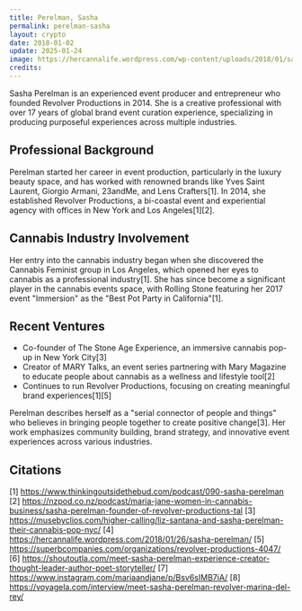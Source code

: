 ```yaml
---
title: Perelman, Sasha
permalink: perelman-sasha
layout: crypto
date: 2018-01-02
update: 2025-01-24
image: https://hercannalife.wordpress.com/wp-content/uploads/2018/01/sasha_p_mg.jpg?w=1000
credits:
---
```


Sasha Perelman is an experienced event producer and entrepreneur who founded Revolver Productions in 2014. She is a creative professional with over 17 years of global brand event curation experience, specializing in producing purposeful experiences across multiple industries.

## Professional Background

Perelman started her career in event production, particularly in the luxury beauty space, and has worked with renowned brands like Yves Saint Laurent, Giorgio Armani, 23andMe, and Lens Crafters[1]. In 2014, she established Revolver Productions, a bi-coastal event and experiential agency with offices in New York and Los Angeles[1][2].

## Cannabis Industry Involvement

Her entry into the cannabis industry began when she discovered the Cannabis Feminist group in Los Angeles, which opened her eyes to cannabis as a professional industry[1]. She has since become a significant player in the cannabis events space, with Rolling Stone featuring her 2017 event "Immersion" as the "Best Pot Party in California"[1].

## Recent Ventures

- Co-founder of The Stone Age Experience, an immersive cannabis pop-up in New York City[3]
- Creator of MARY Talks, an event series partnering with Mary Magazine to educate people about cannabis as a wellness and lifestyle tool[2]
- Continues to run Revolver Productions, focusing on creating meaningful brand experiences[1][5]

Perelman describes herself as a "serial connector of people and things" who believes in bringing people together to create positive change[3]. Her work emphasizes community building, brand strategy, and innovative event experiences across various industries.

## Citations

[1] https://www.thinkingoutsidethebud.com/podcast/090-sasha-perelman
[2] https://nzpod.co.nz/podcast/maria-jane-women-in-cannabis-business/sasha-perelman-founder-of-revolver-productions-tal
[3] https://musebyclios.com/higher-calling/liz-santana-and-sasha-perelman-their-cannabis-pop-nyc/
[4] https://hercannalife.wordpress.com/2018/01/26/sasha-perelman/
[5] https://superbcompanies.com/organizations/revolver-productions-4047/
[6] https://shoutoutla.com/meet-sasha-perelman-experience-creator-thought-leader-author-poet-storyteller/
[7] https://www.instagram.com/mariaandjane/p/Bsv6sIMB7iA/
[8] https://voyagela.com/interview/meet-sasha-perelman-revolver-marina-del-rey/
